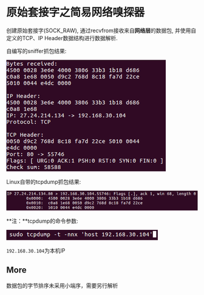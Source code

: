 # 原始套接字之简易网络嗅探器
创建原始套接字(SOCK_RAW), 通过recvfrom接收来自**网络层**的数据包, 并使用自定义的TCP、IP Header数据结构进行数据解析.

自编写的sniffer抓包结果:

![sniffer](screenshot/mine.png)

Linux自带的tcpdump抓包结果:

![tcpdump](screenshot/tcpdump.png)

**注：**tcpdump的命令参数:

![tcpdump_args](screenshot/tcpdump_args.png)

`192.168.30.104`为本机IP

## More
数据包的字节排序未采用小端序，需要另行解析
